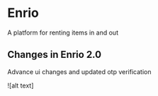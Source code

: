 # Enrio

A platform for renting items in and out

## Changes in Enrio 2.0
Advance ui changes and updated otp verification

![alt text]
